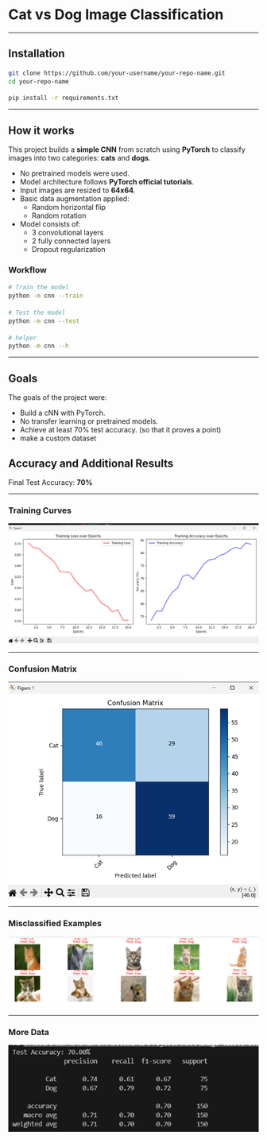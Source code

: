 # Cat vs Dog Image Classification

---

## Installation

```bash
git clone https://github.com/your-username/your-repo-name.git
cd your-repo-name

pip install -r requirements.txt
```

---

## How it works

This project builds a **simple CNN** from scratch using **PyTorch** to classify images into two categories: **cats** and **dogs**.

- No pretrained models were used.
- Model architecture follows **PyTorch official tutorials**.
- Input images are resized to **64x64**.
- Basic data augmentation applied:
  - Random horizontal flip
  - Random rotation
- Model consists of:
  - 3 convolutional layers
  - 2 fully connected layers
  - Dropout regularization

### Workflow

```bash
# Train the model
python -m cnn --train

# Test the model
python -m cnn --test

# helper
python -m cnn --h
```

---

## Goals

The goals of the project were:

- Build a cNN with PyTorch.
- No transfer learning or pretrained models.
- Achieve at least 70% test accuracy. (so that it proves a point)
- make a custom dataset

## Accuracy and Additional Results

Final Test Accuracy: **70%**

---

### Training Curves

![Training Curves](images/learning_curves.png)

---

### Confusion Matrix

![Confusion Matrix](images/confusion_matrix.png)

---

### Misclassified Examples

![Misclassified Examples](images/misclassified_examples.png)

---

### More Data

![More Data](images/more_data.png)
